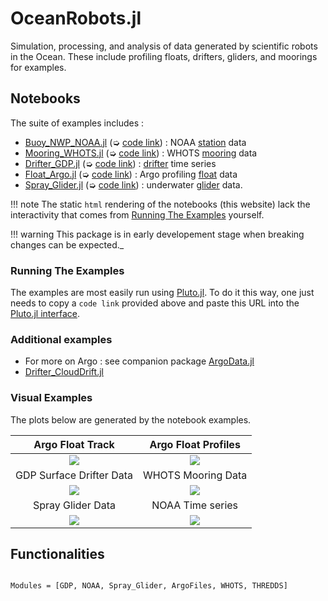 # OceanRobots.jl

Simulation, processing, and analysis of data generated by scientific robots in the Ocean. These include profiling floats, drifters, gliders, and moorings for examples.

## Notebooks

The suite of examples includes :

- [Buoy\_NWP\_NOAA.jl](Buoy_NWP_NOAA.html) (➭ [code link](https://raw.githubusercontent.com/gaelforget/OceanRobots.jl/master/examples/Buoy_NWP_NOAA.jl)) : NOAA [station](https://www.ndbc.noaa.gov/) data
- [Mooring\_WHOTS.jl](Mooring_WHOTS.html) (➭ [code link](https://raw.githubusercontent.com/gaelforget/OceanRobots.jl/master/examples/Mooring_WHOTS.jl)) : WHOTS [mooring](http://www.soest.hawaii.edu/whots/wh_data.html) data
- [Drifter\_GDP.jl](Drifter_GDP.html) (➭ [code link](https://raw.githubusercontent.com/gaelforget/OceanRobots.jl/master/examples/Drifter_GDP.jl)) : [drifter](https://www.aoml.noaa.gov/phod/gdp/hourly_data.php) time series
- [Float\_Argo.jl](Float_Argo.html) (➭ [code link](https://raw.githubusercontent.com/gaelforget/OceanRobots.jl/master/examples/Float_Argo.jl)) : Argo profiling [float](https://argo.ucsd.edu) data
- [Spray\_Glider.jl](Spray_Glider.html) (➭ [code link](https://raw.githubusercontent.com/gaelforget/OceanRobots.jl/master/examples/Spray_Glider.jl)) : underwater [glider](http://spraydata.ucsd.edu/projects/) data.

!!! note
    The static `html` rendering of the notebooks (this website) lack the interactivity that comes from [Running The Examples](@ref) yourself.
	
!!! warning	
    This package is in early developement stage when breaking changes can be expected._
	
### Running The Examples

The examples are most easily run using [Pluto.jl](https://github.com/fonsp/Pluto.jl). To do it this way, one just needs to copy a `code link` provided above and paste this URL into the [Pluto.jl interface](https://github.com/fonsp/Pluto.jl/wiki/🔎-Basic-Commands-in-Pluto).

### Additional examples

- For more on Argo : see companion package [ArgoData.jl](https://github.com/JuliaOcean/ArgoData.jl)
- [Drifter\_CloudDrift.jl](https://raw.githubusercontent.com/gaelforget/OceanRobots.jl/master/examples/Drifter_CloudDrift.jl) 

### Visual Examples

The plots below are generated by the notebook examples.

Argo Float Track            |  Argo Float Profiles 
:------------------------------:|:---------------------------------:
![](https://user-images.githubusercontent.com/20276764/166470235-467a9326-18ae-4934-a866-2da06ec9ec84.png)  |  ![](https://user-images.githubusercontent.com/20276764/166470217-f89d2374-f57e-4a28-8220-86179e6c1f86.png)
GDP Surface Drifter Data | WHOTS Mooring Data 
![](https://user-images.githubusercontent.com/20276764/149673826-a43e2a44-f4e5-437b-99cb-5e032228b3af.png) | ![](https://user-images.githubusercontent.com/20276764/149675305-82364bde-e3a9-4975-8fb2-fb67e17dacc5.png)
Spray Glider Data | NOAA Time series 
![](https://user-images.githubusercontent.com/20276764/166470390-952e89df-60ad-4a45-b015-9469c3c297de.png) | ![](https://user-images.githubusercontent.com/20276764/166470257-8a0421ff-b147-46aa-b03b-43e5f8b4d1b3.png)

## Functionalities

```@index
```

```@autodocs
Modules = [GDP, NOAA, Spray_Glider, ArgoFiles, WHOTS, THREDDS]
```
